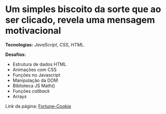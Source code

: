 # Um simples biscoito da sorte que ao ser clicado, revela uma mensagem motivacional

**Tecnologias:** *JavaScript*, *CSS*, *HTML*.

**Desafíos:**

- Estrutura de dados HTML
- Animações com CSS
- Funções no Javascript
- Manipulação da DOM
- Biblioteca JS Math()
- Funções *callback*
- Arrays

Link da página: [Fortune-Cookie](https://saulocatunda.github.io/fortune-cookie/)
